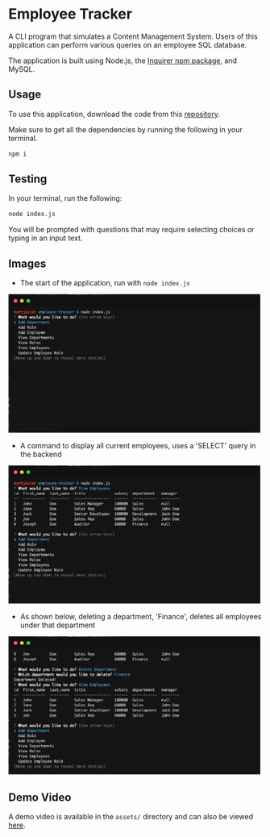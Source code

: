 # Employee Tracker

A CLI program that simulates a Content Management System. Users of this application can perform various queries on an employee SQL database.

The application is built using Node.js, the [Inquirer npm package](https://www.npmjs.com/package/inquirer), and MySQL.

## Usage 

To use this application, download the code from this [repository](https://github.com/mattjavier/employee-tracker).

Make sure to get all the dependencies by running the following in your terminal.
```bash
npm i
```

## Testing

In your terminal, run the following:
```bash
node index.js
```

You will be prompted with questions that may require selecting choices or typing in an input text. 

## Images

* The start of the application, run with `node index.js`
  
<img src="./assets/1.png" width="500">

* A command to display all current employees, uses a 'SELECT' query in the backend

<img src="./assets/2.png" width="500">

* As shown below, deleting a department, 'Finance', deletes all employees under that department

<img src="./assets/3.png" width="500">

## Demo Video

A demo video is available in the `assets/` directory and can also be viewed [here](https://drive.google.com/file/d/19kJLg4q110EwTy0Tp1_vWydA13XyZ9c9/view).